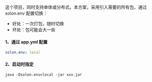 这个项目，同时支持单体或分布式。本方案，采用引入需要的所有包，通过 solon.env 配置切换：

* 好处：一次打包，随时切换
* 坏处：包可能会大一些

#### 1、通过 app.yml 配置

```yaml
solon.env: local
```

#### 2、启动时指定

```
java -Dsolon.env=local -jar xxx.jar
```